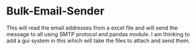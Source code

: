 # Bulk-Email-Sender
This will read the email addresses from a excel file and will send the message to all using SMTP protocol and pandas module.
I am thinking to add a gui system in this which will take the files to attach and send them.
